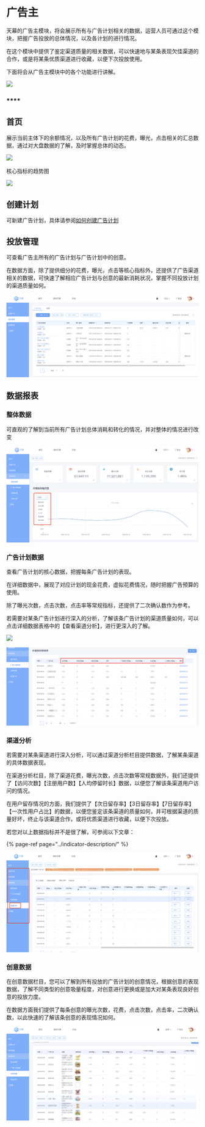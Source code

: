 # 广告主

天幕的广告主模块，将会展示所有与广告计划相关的数据，运营人员可通过这个模块，把握广告投放的总体情况，以及各计划的进行情况。

在这个模块中提供了鉴定渠道质量的相关数据，可以快速地与某条表现欠佳渠道的合作，或是将某条优质渠道进行收藏，以便下次投放使用。

下面将会从广告主模块中的各个功能进行讲解。

![](https://cdn.nlark.com/yuque/0/2019/png/254569/1557232280907-b505a8e7-5cfe-461b-bcd9-06c023f107de.png?x-oss-process=image/resize,w_2000)

### \*\*\*\*

## **首页**

展示当前主体下的余额情况，以及所有广告计划的花费，曝光，点击相关的汇总数据，通过对大盘数据的了解，及时掌握总体的动态。

![](https://cdn.nlark.com/yuque/0/2019/png/254569/1557232337038-32a0de0e-47d4-4670-b45d-92916bb92466.png?x-oss-process=image/resize,w_2000)

核心指标的趋势图

![](https://cdn.nlark.com/yuque/0/2019/png/254569/1557232495507-aa2fbf93-c804-43d5-b42d-489cc538fe08.png?x-oss-process=image/resize,w_2000)

## **创建计划**

可新建广告计划，具体请参阅[如何创建广告计划](https://skysriver.gitbook.io/skysriver/kai-shi-shi-yong/zuo-wei-guang-gao-zhu-kai-shi-tou-fang-guang-gao/ru-he-chuang-jian-guang-gao-tui-guang-ji-hua)

## 投放管理

可查看广告主所有的广告计划与广告计划中的创意。

在数据方面，除了提供细分的花费，曝光，点击等核心指标外，还提供了广告渠道相关的数据，可快速了解相应广告计划与创意的最新消耗状况，掌握不同投放计划的渠道质量如何。

![](../../.gitbook/assets/image%20%2827%29.png)

## **数据报表**

### **整体数据**

可直观的了解到当前所有广告计划总体消耗和转化的情况，并对整体的情况进行改变

![](../../.gitbook/assets/image%20%2830%29.png)

### 广告计划数据

查看广告计划的核心数据，把握每条广告计划的表现。

在详细数据中，展现了对应计划的现金花费，虚拟花费情况，随时把握广告预算的使用。

除了曝光次数，点击次数，点击率等常规指标，还提供了二次确认数作为参考。

若需要对某条广告计划进行深入的分析，了解该条广告计划的渠道质量如何，可以点击详细数据表格中的【查看渠道分析】，进行更深入的了解。

![](https://cdn.nlark.com/yuque/0/2019/png/254569/1557233356515-24d78a52-587e-4ec1-a4b5-a740eda56603.png?x-oss-process=image/resize,w_2000)

![](../../.gitbook/assets/image%20%2841%29.png)

### 渠道分析

若需要对某条渠道进行深入分析，可以通过渠道分析栏目提供数据，了解某条渠道的具体数据表现。

在渠道分析栏目，除了渠道花费，曝光次数，点击次数等常规数据外，我们还提供了【访问次数】【注册用户数】【人均停留时长】数据，以便您了解该条渠道用户访问的情况。

在用户留存情况的方面，我们提供了【次日留存率】【3日留存率】【7日留存率】【一次性用户占比】的数据，以便您鉴定该条渠道的质量如何，并可根据渠道的质量好坏，终止与该渠道合作，或将优质渠道进行收藏，以便下次投放。

若您对以上数据指标并不是很了解，可参阅以下文章：

{% page-ref page="../indicator-description/" %}

![](../../.gitbook/assets/image%20%2820%29.png)

### 创意数据

在创意数据栏目，您可以了解到所有投放的广告计划的创意情况，根据创意的表现数据，了解不同类型的创意吸量程度，对创意进行更换或是加大对某条表现良好创意的投放力度。

在数据方面我们提供了每条创意的曝光次数，花费，点击次数，点击率，二次确认数，以此快速的了解该条创意的表现情况如何。

![](../../.gitbook/assets/image%20%2851%29.png)

